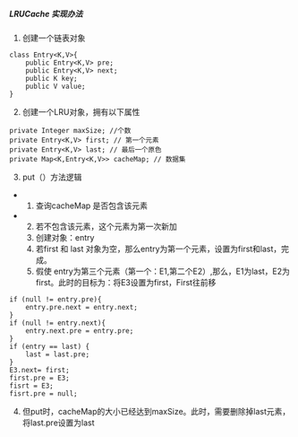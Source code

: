 ##### LRUCache 实现办法
1. 创建一个链表对象
>
    
    class Entry<K,V>{
        public Entry<K,V> pre;
        public Entry<K,V> next;
        public K key;
        public V value;
    }
>
2. 创建一个LRU对象，拥有以下属性

>

    private Integer maxSize; //个数
    private Entry<K,V> first; // 第一个元素
    private Entry<K,V> last; // 最后一个原色
    private Map<K,Entry<K,V>> cacheMap; // 数据集
    
3. put（）方法逻辑
- 1. 查询cacheMap 是否包含该元素
- 2. 若不包含该元素，这个元素为第一次新加
    1. 创建对象：entry
    2. 若first 和 last 对象为空，那么entry为第一个元素，设置为first和last，完成。
    3. 假使 entry为第三个元素（第一个：E1,第二个E2）,那么，E1为last，E2为first。此时的目标为：将E3设置为first，First往前移
>   
    if (null != entry.pre){
        entry.pre.next = entry.next;
    }
    if (null != entry.next){
        entry.next.pre = entry.pre;
    }
    if (entry == last) {
        last = last.pre;
    }
    E3.next= first;
    first.pre = E3;
    fisrt = E3;
    fisrt.pre = null;

4. 但put时，cacheMap的大小已经达到maxSize。此时，需要删除掉last元素，将last.pre设置为last
